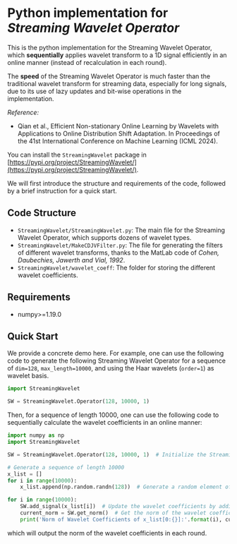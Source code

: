 # Python implementation for _Streaming Wavelet Operator_

This is the python implementation for the Streaming Wavelet Operator, which **sequentially**
applies wavelet transform to a 1D signal efficiently in an online manner (instead of recalculation in each round).

The **speed** of the Streaming Wavelet Operator is much faster than the traditional wavelet transform for streaming data,
especially for long signals, due to its use of lazy updates and bit-wise operations in the implementation.

_Reference:_

- Qian et al., Efficient Non-stationary Online Learning by Wavelets with Applications to Online Distribution Shift Adaptation. In Proceedings of the 41st International Conference on Machine Learning (ICML 2024).

You can install the `StreamingWavelet` package in [https://pypi.org/project/StreamingWavelet/](https://pypi.org/project/StreamingWavelet/).

We will first introduce the structure and requirements of the code, followed by a brief instruction for a quick start.

## Code Structure

- `StreamingWavelet/StreamingWavelet.py`: The main file for the Streaming Wavelet Operator, which supports dozens of wavelet types.
- `StreamingWavelet/MakeCDJVFilter.py`: The file for generating the filters of different wavelet transforms, thanks to the MatLab code of _Cohen, Daubechies, Jawerth and Vial, 1992_.
- `StreamingWavelet/wavelet_coeff`: The folder for storing the different wavelet coefficients.

## Requirements

* numpy>=1.19.0

## Quick Start

We provide a concrete demo here.
For example, one can use the following code to generate the following Streaming Wavelet Operator
for a sequence of `dim=128`, `max_length=10000`, and using the Haar wavelets (`order=1`) as wavelet basis.

```python
import StreamingWavelet

SW = StreamingWavelet.Operator(128, 10000, 1)
```

Then, for a sequence of length 10000, one can use the following code to sequentially calculate the wavelet coefficients in an online manner:

```python
import numpy as np
import StreamingWavelet

SW = StreamingWavelet.Operator(128, 10000, 1)  # Initialize the Streaming Wavelet Operator

# Generate a sequence of length 10000
x_list = []
for i in range(10000):
    x_list.append(np.random.randn(128))  # Generate a random element of dim=128, and add it to the sequence

for i in range(10000):
    SW.add_signal(x_list[i])  # Update the wavelet coefficients by adding the new element
    current_norm = SW.get_norm()  # Get the norm of the wavelet coefficients
    print('Norm of Wavelet Coefficients of x_list[0:{}]:'.format(i), current_norm)  # Print the current norm of the wavelet coefficients
```

which will output the norm of the wavelet coefficients in each round.